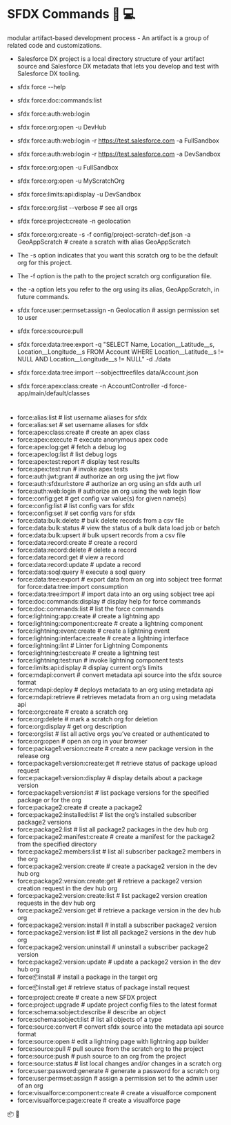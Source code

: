 # SFDX Commands :wolf: :computer:

modular artifact-based development process - An artifact is a group of related code and customizations.
* Salesforce DX project is a local directory structure of your artifact source and Salesforce DX metadata that lets you develop and test with Salesforce DX tooling.

* sfdx force --help
* sfdx force:doc:commands:list
* sfdx force:auth:web:login
* sfdx force:org:open -u DevHub
* sfdx force:auth:web:login -r https://test.salesforce.com -a FullSandbox
* sfdx force:auth:web:login -r https://test.salesforce.com -a DevSandbox
* sfdx force:org:open -u FullSandbox
* sfdx force:org:open -u MyScratchOrg
* sfdx force:limits:api:display -u DevSandbox
* sfdx force:org:list --verbose       # see all orgs
* sfdx force:project:create -n geolocation
* sfdx force:org:create -s -f config/project-scratch-def.json -a GeoAppScratch # create a scratch with alias GeoAppScratch
* The -s option indicates that you want this scratch org to be the default org for this project.
* The -f option is the path to the project scratch org configuration file.
* the -a option lets you refer to the org using its alias, GeoAppScratch, in future commands.
* sfdx force:user:permset:assign -n Geolocation # assign permission set to user
* sfdx force:scource:pull
* sfdx force:data:tree:export -q "SELECT Name, Location__Latitude__s, Location__Longitude__s FROM Account WHERE Location__Latitude__s != NULL AND Location__Longitude__s != NULL" -d ./data
* sfdx force:data:tree:import --sobjecttreefiles data/Account.json
* sfdx force:apex:class:create -n AccountController -d force-app/main/default/classes

#

  * force:alias:list                   # list username aliases for sfdx
  * force:alias:set                    # set username aliases for sfdx
  * force:apex:class:create            # create an apex class
  * force:apex:execute                 # execute anonymous apex code
  * force:apex:log:get                 # fetch a debug log
  * force:apex:log:list                # list debug logs
  * force:apex:test:report             # display test results
  * force:apex:test:run                # invoke apex tests
  * force:auth:jwt:grant               # authorize an org using the jwt flow
  * force:auth:sfdxurl:store           # authorize an org using an sfdx auth url
  * force:auth:web:login               # authorize an org using the web login flow
  * force:config:get                   # get config var value(s) for given name(s)
  * force:config:list                  # list config vars for sfdx
  * force:config:set                   # set config vars for sfdx
  * force:data:bulk:delete             # bulk delete records from a csv file
  * force:data:bulk:status             # view the status of a bulk data load job or batch
  * force:data:bulk:upsert             # bulk upsert records from a csv file
  * force:data:record:create           # create a record
  * force:data:record:delete           # delete a record
  * force:data:record:get              # view a record
  * force:data:record:update           # update a record
  * force:data:soql:query              # execute a soql query
  * force:data:tree:export             # export data from an org into sobject tree format for force:data:tree:import consumption
  * force:data:tree:import             # import data into an org using sobject tree api
  * force:doc:commands:display         # display help for force commands
  * force:doc:commands:list            # list the force commands
  * force:lightning:app:create         # create a lightning app
  * force:lightning:component:create   # create a lightning component
  * force:lightning:event:create       # create a lightning event
  * force:lightning:interface:create   # create a lightning interface
  * force:lightning:lint               # Linter for Lightning Components
  * force:lightning:test:create        # create a lightning test
  * force:lightning:test:run           # invoke lightning component tests
  * force:limits:api:display           # display current org’s limits
  * force:mdapi:convert                # convert metadata api source into the sfdx source format
  * force:mdapi:deploy                 # deploys metadata to an org using metadata api
  * force:mdapi:retrieve               # retrieves metadata from an org using metadata api
  * force:org:create                   # create a scratch org
  * force:org:delete                   # mark a scratch org for deletion
  * force:org:display                  # get org description
  * force:org:list                     # list all active orgs you’ve created or authenticated to
  * force:org:open                     # open an org in your browser
  * force:package1:version:create      # create a new package version in the release org
  * force:package1:version:create:get  # retrieve status of package upload request
  * force:package1:version:display     # display details about a package version
  * force:package1:version:list        # list package versions for the specified package or for the org
  * force:package2:create              # create a package2
  * force:package2:installed:list      # list the org’s installed subscriber package2 versions
  * force:package2:list                # list all package2 packages in the dev hub org
  * force:package2:manifest:create     # create a manifest for the package2 from the specified directory
  * force:package2:members:list        # list all subscriber package2 members in the org
  * force:package2:version:create      # create a package2 version in the dev hub org
  * force:package2:version:create:get  # retrieve a package2 version creation request in the dev hub org
  * force:package2:version:create:list # list package2 version creation requests in the dev hub org
  * force:package2:version:get         # retrieve a package version in the dev hub org
  * force:package2:version:install     # install a subscriber package2 version
  * force:package2:version:list        # list all package2 versions in the dev hub org
  * force:package2:version:uninstall   # uninstall a subscriber package2 version
  * force:package2:version:update      # update a package2 version in the dev hub org
  * force:package:install              # install a package in the target org
  * force:package:install:get          # retrieve status of package install request
  * force:project:create               # create a new SFDX project
  * force:project:upgrade              # update project config files to the latest format
  * force:schema:sobject:describe      # describe an object
  * force:schema:sobject:list          # list all objects of a type
  * force:source:convert               # convert sfdx source into the metadata api source format
  * force:source:open                  # edit a lightning page with lightning app builder
  * force:source:pull                  # pull source from the scratch org to the project
  * force:source:push                  # push source to an org from the project
  * force:source:status                # list local changes and/or changes in a scratch org
  * force:user:password:generate       # generate a password for a scratch org
  * force:user:permset:assign          # assign a permission set to the admin user of an org
  * force:visualforce:component:create # create a visualforce component
  * force:visualforce:page:create      # create a visualforce page


:package:
:apple:
